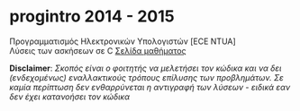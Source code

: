 # progintro 2014 - 2015
Προγραμματισμός Ηλεκτρονικών Υπολογιστών [ECE NTUA]  
Λύσεις των ασκήσεων σε C
[Σελίδα μαθήματος](http://courses.softlab.ntua.gr/progintro)

**Disclaimer**: *Σκοπός είναι ο φοιτητής να μελετήσει τον κώδικα και να δει (ενδεχομένως) εναλλακτικούς τρόπους επίλυσης των προβλημάτων.
Σε καμία περίπτωση δεν ενθαρρύνεται η αντιγραφή των λύσεων - ειδικά εαν δεν έχει κατανοήσει τον κώδικα*
